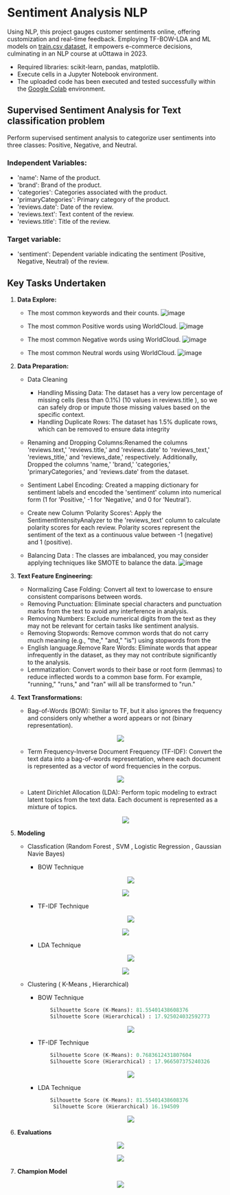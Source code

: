 # **Sentiment Analysis NLP**
Using NLP, this project gauges customer sentiments online, offering customization and real-time feedback. Employing TF-BOW-LDA and ML models on [train.csv dataset](https://github.com/RimTouny/Sentiment-Analysis-NLP/files/13878717/train_data.csv), it empowers e-commerce decisions, culminating in an NLP course at uOttawa in 2023.


- Required libraries: scikit-learn, pandas, matplotlib.
- Execute cells in a Jupyter Notebook environment.
- The uploaded code has been executed and tested successfully within the [Google Colab](https://colab.google/) environment.


## Supervised Sentiment Analysis for Text classification problem
Perform supervised sentiment analysis to categorize user sentiments into three classes: Positive, Negative, and Neutral.

### Independent Variables:
  + 'name': Name of the product.
  + 'brand': Brand of the product.
  + 'categories': Categories associated with the product.
  + 'primaryCategories': Primary category of the product.
  + 'reviews.date': Date of the review.
  + 'reviews.text': Text content of the review.
  + 'reviews.title': Title of the review.
    
### Target variable:
   +	'sentiment': Dependent variable indicating the sentiment (Positive, Negative, Neutral) of the review.

## **Key Tasks Undertaken**
1. **Data Explore:**
   - The most common keywords and their counts.
   ![image](https://github.com/RimTouny/Sentiment-Analysis-NLP/assets/48333870/65d02e4a-1ef0-4052-96d9-df39abf0c90a)

   - The most common Positive words using WorldCloud.
     ![image](https://github.com/RimTouny/Sentiment-Analysis-NLP/assets/48333870/ce4f49c5-844d-47d9-8935-d10027d56dcf)
     
    - The most common Negative words using WorldCloud.
      ![image](https://github.com/RimTouny/Sentiment-Analysis-NLP/assets/48333870/45029a36-66db-4b66-8b38-52ba6ddf4de5)
      
    - The most common Neutral words using WorldCloud.
      ![image](https://github.com/RimTouny/Sentiment-Analysis-NLP/assets/48333870/2465af39-c477-43b6-ae50-92b5426a8e27)

2. **Data Preparation:**
   - Data Cleaning
     + 	Handling Missing Data: The dataset has a very low percentage of missing cells (less than 0.1%) (10 values in reviews.title ), so we can safely drop or impute those missing values based on the specific context.
     +  Handling Duplicate Rows: The dataset has 1.5% duplicate rows, which can be removed to ensure data integrity
       
   - Renaming and Dropping Columns:Renamed the columns 'reviews.text,' 'reviews.title,' and 'reviews.date' to 'reviews_text,' 'reviews_title,' and 'reviews_date,' respectively. Additionally, Dropped the columns 'name,' 'brand,' 'categories,' 'primaryCategories,' and 'reviews.date' from the dataset.

   - Sentiment Label Encoding: Created a mapping dictionary for sentiment labels and encoded the 'sentiment' column into numerical form (1 for 'Positive,' -1 for 'Negative,' and 0 for 'Neutral').

   - Create new Column ‘Polarity Scores’: Apply the SentimentIntensityAnalyzer to the 'reviews_text' column to calculate polarity scores for each review. Polarity scores represent the sentiment of the text as a continuous value between -1 (negative) and 1 (positive).

   - Balancing Data : The classes are imbalanced, you may consider applying techniques like SMOTE to balance the data.
     ![image](https://github.com/RimTouny/Sentiment-Analysis-NLP/assets/48333870/e2909310-c615-4fec-a2d6-81393546dab1)

3. **Text Feature Engineering:**
   - Normalizing Case Folding: Convert all text to lowercase to ensure consistent comparisons between words.
   - Removing Punctuation: Eliminate special characters and punctuation marks from the text to avoid any interference in analysis.
   - Removing Numbers: Exclude numerical digits from the text as they may not be relevant for certain tasks like sentiment analysis.
   - Removing Stopwords: Remove common words that do not carry much meaning (e.g., "the," "and," "is") using stopwords from the
   - English language.Remove Rare Words: Eliminate words that appear infrequently in the dataset, as they may not contribute significantly to the analysis.
   -  Lemmatization: Convert words to their base or root form (lemmas) to reduce inflected words to a common base form. For example, "running," "runs," and "ran" will all be transformed to "run."

4. **Text Transformations:**
   - Bag-of-Words (BOW): Similar to TF, but it also ignores the frequency and considers only whether a word appears or not (binary representation).
    <p align="center">
      <img src="https://github.com/RimTouny/Sentiment-Analysis-NLP/assets/48333870/be49cca1-5a4e-4219-995f-0089ce11fa06"/>
    </p>
     
    - Term Frequency-Inverse Document Frequency (TF-IDF): Convert the text data into a bag-of-words representation, where each document is represented as a vector of word frequencies in the corpus.
     <p align="center">
      <img src="https://github.com/RimTouny/Sentiment-Analysis-NLP/assets/48333870/28ba8211-3901-4b57-9889-748c900f7980" />
     </p>

   - Latent Dirichlet Allocation (LDA): Perform topic modeling to extract latent topics from the text data. Each document is represented as a mixture of topics.
     <p align="center">
      <img src="https://github.com/RimTouny/Sentiment-Analysis-NLP/assets/48333870/57f35aeb-47a1-4cf6-9dd0-fceac1ece501" />
     </p>

5. **Modeling**
   - Classfication (Random Forest , SVM , Logistic Regression , Gaussian Navie Bayes)
     + BOW Technique
       <p align="center">
          <img src="https://github.com/RimTouny/Sentiment-Analysis-NLP/assets/48333870/a248d331-b918-4cc0-a1b5-5c332126004c" />
      </p>
       <p align="center">
          <img src="https://github.com/RimTouny/Sentiment-Analysis-NLP/assets/48333870/6aedb3ef-9979-40bb-a83e-940f55cea2ab" />
      </p>
   
     + TF-IDF Technique
       <p align="center">
          <img src="https://github.com/RimTouny/Sentiment-Analysis-NLP/assets/48333870/73a3f3d0-9f6d-49ff-b5f3-3340076963cb)" />
      </p>
       <p align="center">
          <img src="https://github.com/RimTouny/Sentiment-Analysis-NLP/assets/48333870/32241660-3dce-4501-b039-8d0459ebea17" />
      </p>

     + LDA Technique
        <p align="center">
          <img src="https://github.com/RimTouny/Sentiment-Analysis-NLP/assets/48333870/567637f0-7000-4408-a8e8-193b54242d9c" />
      </p>
        <p align="center">
          <img src="https://github.com/RimTouny/Sentiment-Analysis-NLP/assets/48333870/d4bccc55-cb6c-4aef-acdd-32481ff5c989" />
      </p>


   - Clustering ( K-Means , Hierarchical)
     + BOW Technique
       ```python
           Silhouette Score (K-Means): 81.55401438608376
           Silhouette Score (Hierarchical) : 17.925024032592773
       ```
        <p align="center">
          <img src="https://github.com/RimTouny/Sentiment-Analysis-NLP/assets/48333870/d650e0f7-2f2f-454b-96bc-1526257e9023"/>
      </p>
  
     + TF-IDF Technique
       ```python
           Silhouette Score (K-Means): 0.7683612431807604
           Silhouette Score (Hierarchical) : 17.966507375240326
       ```
        <p align="center">
          <img src="https://github.com/RimTouny/Sentiment-Analysis-NLP/assets/48333870/0db92a80-8c87-402b-9e59-1add9d408174"/>
      </p>

     + LDA Technique
       ```python
           Silhouette Score (K-Means): 81.55401438608376
            Silhouette Score (Hierarchical) 16.194509
       ```
        <p align="center">
          <img src="https://github.com/RimTouny/Sentiment-Analysis-NLP/assets/48333870/0f654069-0e71-44d9-81de-a398a3dddace" />
      </p>

7. **Evaluations**
   
    <p align="center">
          <img src="https://github.com/RimTouny/Sentiment-Analysis-NLP/assets/48333870/765fcbda-d8d0-4883-8731-73d5e78304c5" />
      </p>
    <p align="center">
          <img src="https://github.com/RimTouny/Sentiment-Analysis-NLP/assets/48333870/36ab4c20-eff9-43c8-94cf-e6e562a5c850" />
      </p>

8. **Champion Model**

   <p align="center">
          <img src="https://github.com/RimTouny/Advanced-NLP-Powered-Sentiment-Analysis-for-E-commerce-Enhancement/assets/48333870/d48aae73-7d7b-4de5-b8ca-1ad99945bea0" />
      </p>




